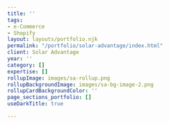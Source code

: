 ```yaml
---
title: ''
tags:
- e-Commerce
- Shopify
layout: layouts/portfolio.njk
permalink: "/portfolio/solar-advantage/index.html"
client: Solar Advantage
year: ''
category: []
expertise: []
rollupImage: images/sa-rollup.png
rollupBackgroundImage: images/sa-bg-image-2.png
rollupCardBackgroundColor: ''
page_sections_portfolio: []
useDarkTitle: true

---
```

